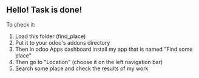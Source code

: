 Hello! Task is done!
-------

To check it:
1. Load this folder (find_place)
2. Put it to your odoo's addons directory
3. Then in odoo Apps dashboard install my app that is named "Find some place"
4. Then go to "Location" (choose it on the left navigation bar)
5. Search some place and check the results of my work
